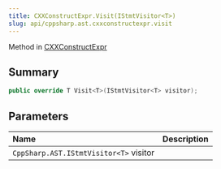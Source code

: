 ```yaml
---
title: CXXConstructExpr.Visit(IStmtVisitor<T>)
slug: api/cppsharp.ast.cxxconstructexpr.visit
---
```

Method in [CXXConstructExpr](/api/cppsharp/ast/cxxconstructexpr)

## Summary



```csharp
public override T Visit<T>(IStmtVisitor<T> visitor);
```

## Parameters

|Name|Description|
|:---|:---|
|`CppSharp.AST.IStmtVisitor<T>` visitor||

